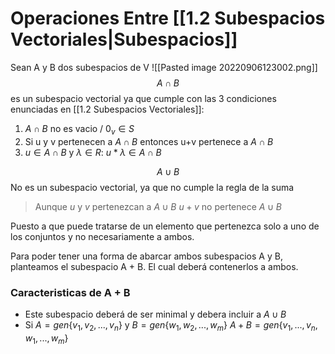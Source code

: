 # Operaciones Entre [[1.2 Subespacios Vectoriales|Subespacios]]
Sean A y B dos subespacios de V
![[Pasted image 20220906123002.png]]
$$A \cap B$$ es un subespacio vectorial ya que cumple con las  3 condiciones enunciadas en [[1.2 Subespacios Vectoriales]]: 
1.  $A \cap B$ no es vacio / $0_v \in S$
2. Si u y v pertenecen a $A \cap B$ entonces u+v pertenece a $A \cap B$ 
3. $u \in A \cap B$ y $\lambda \in R$: $u* \lambda \in A \cap B$


$$A \cup B$$ No es un subespacio vectorial, ya que no cumple la regla de la suma
> Aunque $u$ y $v$ pertenezcan a $A \cup B$  $u+v$ no pertenece $A \cup B$

Puesto a que puede tratarse de un elemento que pertenezca solo a uno de los conjuntos y no necesariamente a ambos.

Para poder tener una forma de abarcar ambos subespacios A y B, planteamos el subespacio A + B. El cual deberá contenerlos a ambos. 
### Caracteristicas de A + B
- Este subespacio deberá de ser minimal y debera incluir a $A \cup B$  
- Si $A = gen\{v_1, v_2, ..., v_n\}$ y $B = gen\{w_1, w_2,...,w_m\}$ $A+ B = gen\{v_1, ..., v_n, w_1, ..., w_m\}$ 
